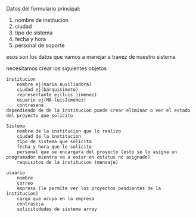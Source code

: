 Datos del formulario principal:
1. nombre de institucion
2. ciudad
3. tipo de sistema
4. fecha y hora
5. personal de soporte

esos son los datos que vamos a manejar a travez de nuestro sistema 

necesitamos crear los siguientes objetos 

    institucion
        nombre ej(maria Auxiliadora)
        ciudad ej(barquisimeto)
        representante ej(luis jimenez)
        usuario ej(MA-luisJimenez)
        contrasena 
    dependiendo de de la institucion puede crear eliminar o ver el estado del proyecto que solicito

    Sistema
        nombre de la institucion que lo realizo
        ciudad de la institucion 
        tipo de sistema que solicita
        fecha y hora que lo solicito
        personal que se encargara del proyecto (esto se lo asigna un programador mientra va a estar en estatus no asignado)
        requisitos de la institucion (mensaje)

    usuario 
        nombre
        correo
        empresa (le permite ver los proyectos pendientes de la institucion)
        cargo que ocupa en la empresa
        contrase;a
        solicitududes de sistema array


    